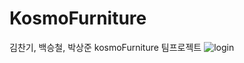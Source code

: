 # KosmoFurniture

김찬기, 백승철, 박상준 kosmoFurniture 팀프로젝트
![login](https://user-images.githubusercontent.com/79554850/149162719-007536a0-0228-449b-802a-c5a46070373e.gif)
